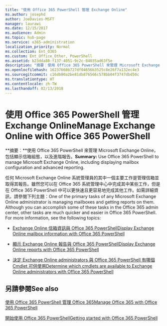 ```yaml
---
title: "使用 Office 365 PowerShell 管理 Exchange Online"
ms.author: josephd
author: JoeDavies-MSFT
manager: laurawi
ms.date: 12/15/2017
ms.audience: Admin
ms.topic: hub-page
ms.service: o365-administration
localization_priority: Normal
ms.collection: Ent_O365
ms.custom: Ent_Office_Other, PowerShell
ms.assetid: b23dda88-f137-4051-9c2c-84035ad63f5e
description: "摘要︰使用 Office 365 PowerShell 來管理 Microsoft Exchange Online，包括顯示信箱組態，以及進階報告。"
ms.openlocfilehash: 16237660b727df04656b3525c8e26f7a132ec4e3
ms.sourcegitcommit: c16db80a2be81db876566c578bb04f3747dbd50c
ms.translationtype: HT
ms.contentlocale: zh-TW
ms.lasthandoff: 02/13/2018
---
```

# <a name="manage-exchange-online-with-office-365-powershell"></a><span data-ttu-id="d39f1-103">使用 Office 365 PowerShell 管理 Exchange Online</span><span class="sxs-lookup"><span data-stu-id="d39f1-103">Manage Exchange Online with Office 365 PowerShell</span></span>

 <span data-ttu-id="d39f1-104">**摘要︰**使用 Office 365 PowerShell 來管理 Microsoft Exchange Online，包括顯示信箱組態，以及進階報告。</span><span class="sxs-lookup"><span data-stu-id="d39f1-104">**Summary:** Use Office 365 PowerShell to manage Microsoft Exchange Online, including displaying mailbox configuration and advanced reporting.</span></span>
  
<span data-ttu-id="d39f1-p101">任何 Microsoft Exchange Online 系統管理員的其中一個主要工作是管理信箱並取得其報告。雖然您可以在 Office 365 系統管理中心中完成其中某些工作，但是在 Office 365 PowerShell 中可以更快速且更容易地完成其他工作。如需詳細資訊，請參閱下列主題：</span><span class="sxs-lookup"><span data-stu-id="d39f1-p101">One of the primary tasks of any Microsoft Exchange Online administrator is managing mailboxes and getting reports on them. Although you can accomplish some of these tasks in the Office 365 admin center, other tasks are much quicker and easier in Office 365 PowerShell. For more information, see the following topics:</span></span>
  
- [<span data-ttu-id="d39f1-108"> Exchange Online 信箱資訊與 Office 365 PowerShell</span><span class="sxs-lookup"><span data-stu-id="d39f1-108">Display Exchange Online mailbox information with Office 365 PowerShell</span></span>](https://technet.microsoft.com/zh-TW/library/mt771881%28v=exchg.160%29.aspx)
    
- [<span data-ttu-id="d39f1-109">顯示 Exchange Online 報告與 Office 365 PowerShell</span><span class="sxs-lookup"><span data-stu-id="d39f1-109">Display Exchange Online reports with Office 365 PowerShell</span></span>](https://technet.microsoft.com/zh-TW/library/mt771882%28v=exchg.160%29.aspx)
    
- [<span data-ttu-id="d39f1-110">決定 Exchange Online administrators 與 Office 365 PowerShell 有哪個 Cmdlet 可供使用</span><span class="sxs-lookup"><span data-stu-id="d39f1-110">Determine which cmdlets are available to Exchange Online administrators with Office 365 PowerShell</span></span>](https://technet.microsoft.com/zh-TW/library/mt771883%28v=exchg.160%29.aspx)
    
## <a name="see-also"></a><span data-ttu-id="d39f1-111">另請參閱</span><span class="sxs-lookup"><span data-stu-id="d39f1-111">See also</span></span>

#### 

[<span data-ttu-id="d39f1-112">使用 Office 365 PowerShell 管理 Office 365</span><span class="sxs-lookup"><span data-stu-id="d39f1-112">Manage Office 365 with Office 365 PowerShell</span></span>](manage-office-365-with-office-365-powershell.md)
  
[<span data-ttu-id="d39f1-113">開始使用 Office 365 PowerShell</span><span class="sxs-lookup"><span data-stu-id="d39f1-113">Getting started with Office 365 PowerShell</span></span>](getting-started-with-office-365-powershell.md)

